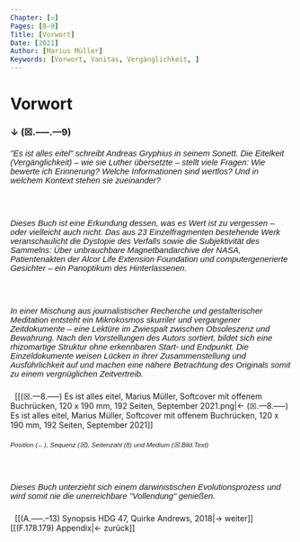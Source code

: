 ```yaml
---
Chapter: [☒]
Pages: [8–9]
Title: [Vorwort]
Date: [2021]
Author: [Marius Müller]
Keywords: [Vorwort, Vanitas, Vergänglichkeit, ]
---
```


# Vorwort
### ↓ (☒.–––.—9)
##### <span style="font-family: sans-serif; font-size: 1.05em; font-weight: 500;"> "Es ist alles eitel" schreibt Andreas Gryphius in seinem Sonett. Die Eitelkeit (Vergänglichkeit) – wie sie Luther übersetzte – stellt viele Fragen: Wie bewerte ich Erinnerung? Welche Informationen sind wertlos? Und in welchem Kontext stehen sie zueinander?</span>
&nbsp;
##### <span style="font-family: sans-serif; font-size: 1.05em; font-weight: 500;">Dieses Buch ist eine Erkundung dessen, was es Wert ist zu vergessen – oder vielleicht auch nicht. Das aus 23 Einzelfragmenten bestehende Werk veranschaulicht die Dystopie des Verfalls sowie die Subjektivität des Sammelns: Über unbrauchbare Magnetbandarchive der NASA, Patientenakten der Alcor Life Extension Foundation und computergenerierte Gesichter – ein Panoptikum des Hinterlassenen.</span>
&nbsp;
##### <span style="font-family: sans-serif; font-size: 1.05em; font-weight: 500;"> In einer Mischung aus journalistischer Recherche und gestalterischer Meditation entsteht ein Mikrokosmos skurriler und vergangener Zeitdokumente – eine Lektüre im Zwiespalt zwischen Obsoleszenz und Bewahrung. Nach den Vorstellungen des Autors sortiert, bildet sich eine rhizomartige Struktur ohne erkennbaren Start- und Endpunkt. Die Einzeldokumente weisen Lücken in ihrer Zusammenstellung und Ausführlichkeit auf und machen eine nähere Betrachtung des Originals somit zu einem vergnüglichen Zeitvertreib.</span>
&nbsp;
[[(☒.––8.–––) Es ist alles eitel, Marius Müller, Softcover mit offenem Buchrücken, 120 x 190 mm, 192 Seiten, September 2021.png|← (☒.––8.–––) Es ist alles eitel, Marius Müller, Softcover mit offenem Buchrücken, 120 x 190 mm, 192 Seiten, September 2021]]
##### <sup style="font-family: sans-serif; font-weight: 500;">Position (←), Sequenz (☒), Seitenzahl (8) und Medium (☒.Bild.Text)</sup>
&nbsp;
##### <span style="font-family: sans-serif; font-size: 1.05em; font-weight: 500;"> Dieses Buch unterzieht sich einem darwinistischen Evolutionsprozess und wird somit nie die unerreichbare "Vollendung" genießen.</span>
&nbsp;
[[(A.–––.–13) Synopsis HDG 47, Quirke Andrews, 2018|→ weiter]]
[[(F.178.179) Appendix|← zurück]]